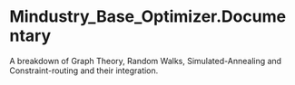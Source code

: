 # Mindustry_Base_Optimizer.Documentary
A breakdown of Graph Theory, Random Walks, Simulated-Annealing and Constraint-routing and their integration.
